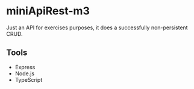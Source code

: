 # miniApiRest-m3


Just an API for exercises purposes, it does a successfully non-persistent CRUD.

## Tools
- Express
- Node.js
- TypeScript
